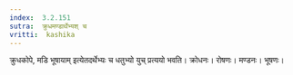 ```yaml
---
index:  3.2.151
sutra:  क्रुधमण्डार्थेभ्यश् च
vritti:  kashika 
---
```


क्रुधकोपे, मडि भूषायाम् इत्येतदर्थेभ्यः च धतुभ्यो युच् प्रत्ययो भवति। क्रोधनः। रोषणः। मण्डनः। भूषणः।

